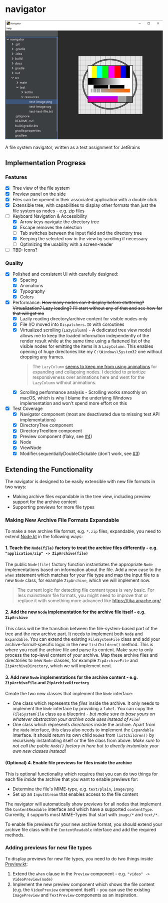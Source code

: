 # navigator

![](docs/screenshot.png)

A file system navigator, written as a test assignment for JetBrains

## Implementation Progress

### Features

- [x] Tree view of the file system
- [x] Preview panel on the side
- [x] Files can be opened in their associated application with a double click
- [x] Extensible tree, with capabilities to display other formats than just the file system as nodes - e.g. zip files
- [ ] Keyboard Navigation & Accessibility
    - [x] Arrow keys navigate the directory tree
    - [x] Escape removes the selection
    - [ ] Tab switches between the input field and the directory tree
    - [x] Keeping the selected row in the view by scrolling if necessary
    - [ ] Optimizing the usability with a screen-reader
- [ ] TBD: Icons?

### Quality

- [x] Polished and consistent UI with carefully designed:
    - [x] Spacing
    - [x] Animations
    - [x] Typography
    - [x] Colors
- [x] Performance:
  ~~How many nodes can it display before stuttering? Virtualization? Lazy loading? I'll start without any of that and
  see how far that will get me~~
    - [x] Lazily reading directory/archive content for visible nodes only
    - [x] File I/O moved into `Dispatchers.IO` with coroutines
    - [x] Virtualized scrolling (`LazyColumn`) - A dedicated tree view model allows me to keep the loaded information
      independently of the render result while at the same time using a flattened list of the visible nodes for emitting
      the items in a `LazyColumn`. This enables opening of huge directories like my `C:\Windows\System32` one without
      dropping any frames.
      > The `LazyColumn` [seems to keep me from using animations](https://stackoverflow.com/a/67452325/4887966) for
      > expanding and collapsing nodes. I decided to prioritize responsiveness over animations here and went for the
      > `LazyColumn` without animations.
    - [x] Scrolling performance analysis - Scrolling works smoothly on macOS, which is why I blame the underlying
      Windows implementation and won't spend more effort on this
- [x] Test Coverage
    - [x] Navigator component (most are deactivated due to missing test API implementations)
    - [x] DirectoryTree component
    - [x] DirectoryTreeItem component
    - [x] Preview component (flaky, see [#4](https://github.com/manu-unter/navigator/issues/4))
    - [x] Node
    - [x] ViewNode
    - [x] Modifier.sequentiallyDoubleClickable (don't work, see [#3](https://github.com/manu-unter/navigator/issues/3))

## Extending the Functionality

The navigator is designed to be easily extensible with new file formats in two ways:

- Making archive files expandable in the tree view, including preview support for the archive content
- Supporting previews for more file types

### Making New Archive File Formats Expandable

To make a new archive file format, e.g. `*.zip` files, expandable, you need to
extend [Node.kt](src/main/kotlin/model/Node.kt) in the following ways:

#### 1. Teach the `Node(file)` factory to treat the archive files differently - e.g. `"application/zip" -> ZipArchive(file)`

The public `Node(file)` factory function instantiates the appropriate `Node` implementations based on information about
the file. Add a new case to the `when` statement which matches for your file type and map the input file to a new `Node`
class, for example `ZipArchive`, which we will implement now.

> The current logic for detecting file content types is very basic. For less mainstream file formats, you might need to
> improve that or replace it with something more advanced like https://tika.apache.org/

#### 2. Add the new `Node` implementation for the archive file itself - e.g. `ZipArchive`

This class will be the transition between the file-system-based part of the tree and the new archive part. It needs to
implement both `Node` and `Expandable`. You can extend the existing `FileSystemFile` class and add your
archive-format-specific logic in the new `listChildren()` method. This is where you read the archive file and parse its
content. Make sure to only process the top-level content of your archive. Map these archive files and directories to
new `Node` classes, for example `ZipArchiveFile` and `ZipArchiveDirectory`, which we will implement next.

#### 3. Add new `Node` implementations for the archive content - e.g. `ZipArchiveFile` and `ZipArchiveDirectory`

Create the two new classes that implement the `Node` interface:

- One class which represents the _files_ inside the archive. It only needs to implement the `Node` interface by
  providing a `label`. You can copy the `FileSystemFile` class as a blueprint - *but make sure to base yours on whatever
  abstraction your archive code uses instead of `File`!*
- One class which represents _directories_ inside the archive. Apart from the `Node` interface, this class also needs to
  implement the `Expandable` interface. It should return its own child `Node`s from `listChildren()` by recursively
  instantiating itself or the file class from above. *Make sure to not call the public `Node()` factory in here but to
  directly instantiate your own new classes instead!*

#### (Optional) 4. Enable file previews for files inside the archive

This is optional functionality which requires that you can do two things for each file _inside_ the archive that you
want to enable previews for:

- Determine the file's MIME-type, e.g. `text/plain`, `image/png`
- Set up an `InputStream` that enables access to the file content

The navigator will automatically show previews for all nodes that implement the `ContentReadable` interface and which
have a supported `contentType`. Currently, it supports most MIME-Types that start with `image/*` and `text/*`.

To enable file previews for your new archive format, you should extend your archive file class with
the `ContentReadable` interface and add the required methods.

### Adding previews for new file types

To display previews for new file types, you need to do two things inside [Preview.kt](src/main/kotlin/Preview.kt):

1. Extend the `when` clause in the `Preview` component - e.g. `"video" -> VideoPreview(node)`
2. Implement the new preview component which shows the file content (e.g. the `VideoPreview` component itself) - you can
   use the existing `ImagePreview` and `TextPreview` components as an inspiration.
